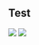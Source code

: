 ## Test


<img src="http://latex.codecogs.com/gif.latex?y_{\beta}(x)=\beta_0+\beta_1x_1+\beta_2x_2+..." border="0"/>


<img src="http://latex.codecogs.com/svg.latex?J(\theta)=\frac{1}{2}\sum_{i=1}^{m}(h_{\theta}(x^{(i)})-y^{(i)})^2"  />
